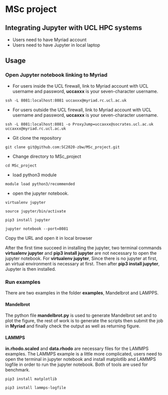 # MSc project

## Integrating Jupyter with UCL HPC systems

 *  Users need to have Myriad account
 *  Users need to have Jupyter in local laptop

## Usage

### Open Jupyter notebook linking to Myriad

 * For users inside the UCL firewall, link to Myriad account with UCL username and password, **uccaxxx** is your seven-character username.
```shell
ssh -L 8081:localhost:8081 uccaxxx@myriad.rc.ucl.ac.uk
```
 * For users outside the UCL firewall, link to Myriad account with UCL username and password, **uccaxxx** is your seven-character username.
```shell
ssh -L 8081:localhost:8081 -o ProxyJump=uccaxxx@socrates.ucl.ac.uk uccaxxx@myriad.rc.ucl.ac.uk
```
 * Git clone the repository
```shell
git clone git@github.com:SC2020-zbw/MSc_project.git
```
 * Change directory to MSc_project
```shell
cd MSc_project
```
 * load python3 module
```shell
module load python3/recommended
```
 * open the jupyter notebook. 
```shell
virtualenv jupyter
```
```shell
source jupyter/bin/activate
```
```shell
pip3 install jupyter
```
```shell
jupyter notebook --port=8081
```
Copy the URL and open it in local browser

After the first time succeed in installing the jupyter, two terminal commands **virtualenv jupyter** and **pip3 install jupyter** are not necessary to open the jupyter notebook. 
For **virtualenv jupyter**, Since there is no jupyter at first, an virtual environment is necessary at first. Then after **pip3 install jupyter**, Jupyter is then installed.

### Run examples

There are two examples in the folder **examples**, Mandelbrot and LAMPPS.

#### Mandelbrot

The python file **mandelbrot.py** is used to generate Mandelbrot set and to plot the figure, the rest of work is to generate the scripts then submit the job in **Myriad** and finally check the output as well as returning figure.

#### LAMMPS

**in.rhodo.scaled** and **data.rhodo** are necessary files for the LAMMPS examples. The LAMMPS example is a little more complicated, users need to open the terminal in jupyter notebook and install matplotlib and LAMMPS logfile in order to run the jupyter notebook. Both of tools are used for benchmark.
```shell
pip3 install matplotlib
```
```shell
pip3 install lammps-logfile
```
